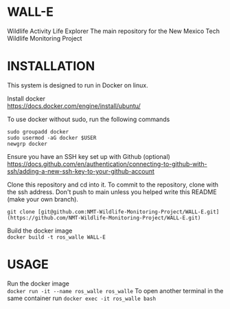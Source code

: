 # WALL-E
Wildlife Activity Life Explorer
The main repository for the New Mexico Tech Wildlife Monitoring Project

# INSTALLATION

This system is designed to run in Docker on linux.  

Install docker  
<https://docs.docker.com/engine/install/ubuntu/>  

To use docker without sudo, run the following commands  
```
sudo groupadd docker
sudo usermod -aG docker $USER
newgrp docker
```

Ensure you have an SSH key set up with Github (optional)
<https://docs.github.com/en/authentication/connecting-to-github-with-ssh/adding-a-new-ssh-key-to-your-github-account>  

Clone this repository and cd into it. To commit to the repository, clone with the ssh address. Don't push to main unless you helped write this README (make your own branch).
```
git clone [git@github.com:NMT-Wildlife-Monitoring-Project/WALL-E.git](https://github.com/NMT-Wildlife-Monitoring-Project/WALL-E.git)
```

Build the docker image  
`docker build -t ros_walle WALL-E`  

# USAGE

Run the docker image  
`docker run -it --name ros_walle ros_walle`
To open another terminal in the same container run
`docker exec -it ros_walle bash`


